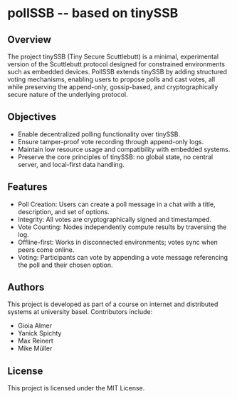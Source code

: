 # pollSSB -- based on tinySSB

## Overview
The project tinySSB (Tiny Secure Scuttlebutt) is a minimal, experimental version of the Scuttlebutt protocol designed for constrained environments such as embedded devices. PollSSB extends tinySSB by adding structured voting mechanisms, enabling users to propose polls and cast votes, all while preserving the append-only, gossip-based, and cryptographically secure nature of the underlying protocol.

## Objectives
- Enable decentralized polling functionality over tinySSB.
- Ensure tamper-proof vote recording through append-only logs.
- Maintain low resource usage and compatibility with embedded systems.
- Preserve the core principles of tinySSB: no global state, no central server, and local-first data handling.

## Features
- Poll Creation: Users can create a poll message in a chat with a title, description, and set of options.
- Integrity: All votes are cryptographically signed and timestamped.
- Vote Counting: Nodes independently compute results by traversing the log.
- Offline-first: Works in disconnected environments; votes sync when peers come online.
- Voting: Participants can vote by appending a vote message referencing the poll and their chosen option.

## Authors
This project is developed as part of a course on internet and distributed systems at university basel. Contributors include:
- Gioia Almer
- Yanick Spichty
- Max Reinert
- Mike Müller

## License
This project is licensed under the MIT License.
